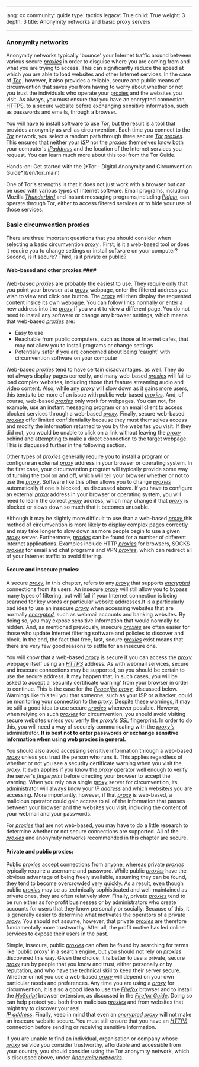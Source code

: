 

---

lang: xx
community: guide
type: tactics
legacy: True
child: True
weight: 3
depth: 3
title: Anonymity networks and basic proxy servers

---

### Anonymity networks ###

Anonymity networks typically 'bounce' your Internet traffic around between various secure [*proxies*](/en/glossary#Proxy) in order to disguise where you are coming from and what you are trying to access. This can significantly reduce the speed at which you are able to load websites and other Internet services. In the case of [*Tor*](/en/glossary#Tor) , however, it also provides a reliable, secure and public means of circumvention that saves you from having to worry about whether or not you trust the individuals who operate your [proxies](/en/glossary#Proxy) and the websites you visit. As always, you must ensure that you have an encrypted connection, [HTTPS](/en/glossary#SSL), to a secure website before exchanging sensitive information, such as passwords and emails, through a browser.

You will have to install software to use [*Tor*](/en/glossary#Tor), but the result is a tool that provides anonymity as well as circumvention. Each time you connect to the [*Tor*](/en/glossary#Tor) network, you select a random path through three secure [*Tor*](/en/glossary#Tor) [*proxies*](/en/glossary#Proxy). This ensures that neither your [*ISP*](/en/glossary#ISP) nor the [*proxies*](/en/glossary#Proxy) themselves know both your  computer's [*IPaddress*](/en/glossary#IP_address) and the location of the Internet services you request. You can learn much more about this tool from the Tor Guide.

<div class="getstarted" markdown="1">
Hands-on: Get started with the [*Tor - Digital Anonymity and Circumvention Guide*](/en/tor_main)
</div>

One of Tor's strengths is that it does not just work with a browser but can be used with various types of Internet software. Email programs, including Mozilla  [*Thunderbird*](/en/glossary#Thunderbird),and instant messaging programs,including [*Pidgin*](/en/glossary#Pidgin), can operate through Tor, either to access filtered services or to hide your use of those services.

### Basic circumvention proxies ###

There are three important questions that you should consider when selecting a basic circumvention [*proxy*](/en/glossary#Proxy) . First, is it a web-based tool or does it require you to change settings or install software on your computer? Second, is it secure? Third, is it private or public?

#### Web-based and other proxies:####

Web-based [*proxies*](/en/glossary#Proxy) are probably the easiest to use. They require only that you point your browser at a [*proxy*](/en/glossary#Proxy) webpage, enter the filtered address you wish to view and click one button. The [*proxy*](/en/glossary#Proxy) will then display the requested content inside its own webpage. You can follow links normally or enter a new address into the [*proxy*](glossary#Proxy) if you want to view a different page. You do not need to install any software or change any browser settings, which means that web-based [*proxies*](/en/glossary#Proxy) are:

- Easy to use
- Reachable from public computers, such as those at Internet cafes, that may not allow you to install programs or change settings
- Potentially safer if you are concerned about being 'caught' with circumvention software on your computer
	
Web-based [*proxies*](glossary#Proxy)  tend to have certain disadvantages, as well. They do not always display pages correctly, and many web-based [*proxies*](/en/glossary#Proxy) will fail to load complex websites, including those that feature streaming audio and video content. Also, while any [*proxy*](/en/glossary#Proxy) will slow down as it gains more users, this tends to be more of an issue with public web-based [*proxies*](/en/glossary#Proxy). And, of course, web-based [*proxies*](/en/glossary#Proxy) only work for webpages. You can not, for example, use an instant messaging program or an email client to access blocked services through a web-based [*proxy*](/en/glossary#Proxy). Finally, secure web-based [*proxies*](/en/glossary#Proxy)  offer limited confidentiality because they must themselves access and modify the information returned to you by the websites you visit. If they did not, you would be unable to click on a link without leaving the [*proxy*](/en/glossary#Proxy) behind and attempting to make a direct connection to the target webpage. This is discussed further in the following section.

Other types of [*proxies*](/en/glossary#Proxy) generally require you to install a program or configure an external [*proxy*](/en/glossary#Proxy) address in your browser or operating system. In the first case, your circumvention program will typically provide some way of turning the tool on and off, which will tell your browser whether or not to use the [*proxy*](/en/glossary#Proxy). Software like this often allows you to change  [*proxies*](/en/glossary#Proxy) automatically if one is blocked, as discussed above. If you have to configure an external [*proxy*](/en/glossary#Proxy) address in your browser or operating system, you will need to learn the correct [*proxy*](/en/glossary#Proxy) address, which may change if that [*proxy*](/en/glossary#Proxy) is blocked or slows down so much that it becomes unusable.

Although it may be slightly more difficult to use than a web-based [*proxy*](/en/glossary#Proxy),this method of circumvention is more likely to display complex pages correctly and may take longer to slow down as more people begin to use a given [*proxy*](/en/glossary#Proxy) server. Furthermore, [*proxies*](/en/glossary#Proxy) can be found for a number of different Internet applications. Examples include HTTP [*proxies*](/en/glossary#Proxy) for browsers, SOCKS [*proxies*](/en/glossary#Proxy)  for email and chat programs and VPN [*proxies*](/en/glossary#Proxy), which can redirect all of your Internet traffic to avoid filtering.

#### Secure and insecure proxies: ####

A secure [*proxy*](/en/glossary#Proxy), in this chapter, refers to any [*proxy*](/en/glossary#Proxy)  that supports [*encrypted*](/en/glossary#Encryption) connections from its users. An insecure [*proxy*](/en/glossary#Proxy) will still allow you to bypass many types of filtering, but will fail if your Internet connection is being scanned for key words or particular website addresses.It is a particularly bad idea to use an insecure [*proxy*](/en/glossary#Proxy) when accessing websites that are normally  [*encrypted*](/en/glossary#Encryption), such as webmail accounts and banking websites. By doing so, you may expose sensitive information that would normally be hidden. And, as mentioned previously, insecure [*proxies*](/en/glossary#Proxy) are often easier for those who update Internet filtering software and policies to discover and block. In the end, the fact that free, fast, secure [*proxies*](/en/glossary#Proxy) exist means that there are very few good reasons to settle for an insecure one.

You will know that a web-based [*proxy*](/en/glossary#Proxy) is secure if you can access the [*proxy*](glossary#Proxy) webpage itself using an [*HTTPS*](/en/glossary#HTTPS) address. As with webmail services, secure and insecure connections may be supported, so you should be certain to use the secure address. It may happen that, in such cases, you will be asked to accept a 'security certificate warning' from your browser in order to continue. This is the case for the [*Peacefire*](/en/glossary#Peacefire) [*proxy*](/en/glossary#Proxy), discussed below. Warnings like this tell you that someone, such as your ISP or a hacker, could be monitoring your connection to the [*proxy*](/en/glossary#Proxy). Despite these warnings, it may be still a good idea to use secure [*proxies*](/en/glossary#Proxy) whenever possible. However, when relying on such  [*proxies*](/en/glossary#Proxy) for circumvention, you should avoid visiting secure websites unless you verify the [*proxy's*](glossary#Proxy) [*SSL*](/en/glossary#SSL)
fingerprint. In order to do this, you will need a way of securely communicating with the [*proxy's*](/en/glossary#Proxy) administrator. **It is best not to enter passwords or exchange sensitive information when using web proxies in general.**

You should also avoid accessing sensitive information through a web-based [*proxy*](/en/glossary#Proxy) unless you trust the person who runs it. This applies regardless of whether or not you see a security certificate warning when you visit the  [*proxy*](/en/glossary#Proxy). It even applies if you know the [*proxy*](/en/glossary#Proxy)  operator well enough to verify the server's *fingerprint* before directing your browser to accept the warning. When you rely on a single [*proxy*](/en/glossary#Proxy) server for circumvention, its administrator will always know your [*IP address*](/en/glossary#IP_address) and which website/s you are accessing. More importantly, however, if that [*proxy*](/en/glossary#Proxy) is web-based, a malicious operator could gain access to all of the information that passes between your browser and the websites you visit, including the content of your webmail and your passwords.

For [*proxies*](/en/glossary#Proxy) that are not web-based, you may have to do a little research to determine whether or not secure connections are supported. All of the  [*proxies*](/en/glossary#Proxy) and anonymity networks recommended in this chapter are secure. 

#### Private and public proxies: ####

Public [*proxies*](/en/glossary#Proxy) accept connections from anyone, whereas private [*proxies*](/en/glossary#Proxy) typically require a username and password. While public [*proxies*](/en/glossary#Proxy) have the obvious advantage of being freely available, assuming they can be found, they tend to become overcrowded very quickly. As a result, even though public [*proxies*](/en/glossary#Proxy) may be as technically sophisticated and well-maintained as private ones, they are often relatively slow. Finally, private [*proxies*](/en/glossary#Proxy) tend to be run either as for-profit businesses or by administrators who create accounts for users that they know personally or socially. Because of this, it is generally easier to determine what motivates the operators of a private  [*proxy*](/en/glossary#Proxy). You should not assume, however, that private  [*proxies*](/en/glossary#Proxy) are therefore fundamentally more trustworthy. After all, the profit motive has led online services to expose their users in the past.

Simple, insecure, public [*proxies*](/en/glossary#Proxy) can often be found by searching for terms like 'public proxy' in a search engine, but you should not rely on  [*proxies*](/en/glossary#Proxy) discovered this way. Given the choice, it is better to use a private, secure [*proxy*](/en/glossary#Proxy) run by people that you know and trust, either personally or by reputation, and who have the technical skill to keep their server secure. Whether or not you use a web-based [*proxy*](/en/glossary#Proxy) will depend on your own particular needs and preferences. Any time you are using a [*proxy*](/en/glossary#Proxy) for circumvention, it is also a good idea to use the [*Firefox*](/en/glossary#Firefox)  browser and to install the [*NoScript*](/en/glossary#NoScript) browser extension, as discussed in the [*Firefox Guide*](/en/firefox_main). Doing so can help protect you both from malicious  [*proxies*](/en/glossary#Proxy) and from websites that might try to discover your real  
[*IP address*](/en/glossary#IP_address). Finally, keep in mind that even an [*encrypted*](/en/glossary#Encrypted) [*proxy*](/en/glossary#Proxy) will not make an insecure website secure. You must still ensure that you have an [*HTTPS*](/en/glossary#SSL) connection before sending or receiving sensitive information.

If you are unable to find an individual, organisation or company whose  [*proxy*](/en/glossary#Proxy) service you consider trustworthy, affordable and accessible from your country, you should consider using the Tor anonymity network, which is discussed above, under [*Anonymity networks*](#Anonymity_networks).


